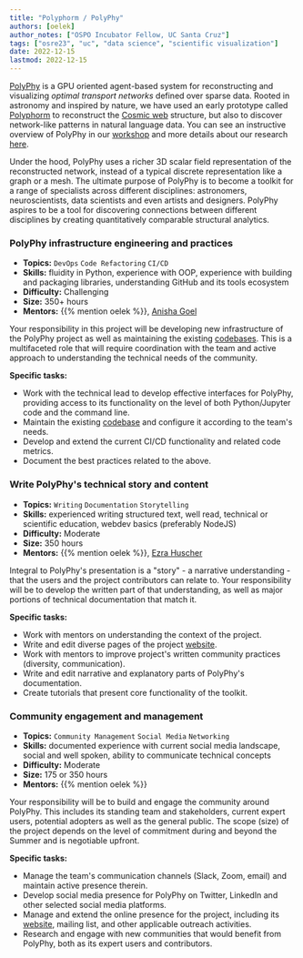 ```yaml
---
title: "Polyphorm / PolyPhy"
authors: [oelek]
author_notes: ["OSPO Incubator Fellow, UC Santa Cruz"]
tags: ["osre23", "uc", "data science", "scientific visualization"]
date: 2022-12-15
lastmod: 2022-12-15
---
```


[PolyPhy](https://github.com/PolyPhyHub/PolyPhy) is a GPU oriented agent-based system for reconstructing and visualizing *optimal transport networks* defined over sparse data. Rooted in astronomy and inspired by nature, we have used an early prototype called [Polyphorm](https://github.com/CreativeCodingLab/Polyphorm) to reconstruct the [Cosmic web](https://youtu.be/5ILwq5OFuwY) structure, but also to discover network-like patterns in natural language data. You can see an instructive overview of PolyPhy in our [workshop](https://elek.pub/workshop_cross2022.html) and more details about our research [here](https://elek.pub/projects/Rhizome-Cosmology).

Under the hood, PolyPhy uses a richer 3D scalar field representation of the reconstructed network, instead of a typical discrete representation like a graph or a mesh. The ultimate purpose of PolyPhy is to become a toolkit for a range of specialists across different disciplines: astronomers, neuroscientists, data scientists and even artists and designers. PolyPhy aspires to be a tool for discovering connections between different disciplines by creating quantitatively comparable structural analytics.

### PolyPhy infrastructure engineering and practices

- **Topics:** `DevOps` `Code Refactoring` `CI/CD`
- **Skills:** fluidity in Python, experience with OOP, experience with building and packaging libraries, understanding GitHub and its tools ecosystem
- **Difficulty:** Challenging
- **Size:** 350+ hours
- **Mentors:** {{% mention oelek %}}, [Anisha Goel](mailto:anishagoel14@gmail.com)

Your responsibility in this project will be developing new infrastructure of the PolyPhy project as well as maintaining the existing [codebases](https://github.com/PolyPhyHub/). This is a multifaceted role that will require coordination with the team and active approach to understanding the technical needs of the community.

**Specific tasks:**
- Work with the technical lead to develop effective interfaces for PolyPhy, providing access to its functionality on the level of both Python/Jupyter code and the command line.
- Maintain the existing [codebase](https://github.com/PolyPhyHub/PolyPhy) and configure it according to the team's needs.
- Develop and extend the current CI/CD functionality and related code metrics.
- Document the best practices related to the above.

### Write PolyPhy's technical story and content

- **Topics:** `Writing` `Documentation` `Storytelling`
- **Skills:** experienced writing structured text, well read, technical or scientific education, webdev basics (preferably NodeJS)
- **Difficulty:** Moderate
- **Size:** 350 hours
- **Mentors:** {{% mention oelek %}}, [Ezra Huscher](mailto:ez@nmsu.edu)

Integral to PolyPhy's presentation is a "story" - a narrative understanding - that the users and the project contributors can relate to. Your responsibility will be to develop the written part of that understanding, as well as major portions of technical documentation that match it.

**Specific tasks:**
- Work with mentors on understanding the context of the project.
- Write and edit diverse pages of the project [website](https://www.polyphy.io).
- Work with mentors to improve project's written community practices (diversity, communication).
- Write and edit narrative and explanatory parts of PolyPhy's documentation.
- Create tutorials that present core functionality of the toolkit.

### Community engagement and management

- **Topics:** `Community Management` `Social Media` `Networking`
- **Skills:** documented experience with current social media landscape, social and well spoken, ability to communicate technical concepts
- **Difficulty:** Moderate
- **Size:** 175 or 350 hours
- **Mentors:** {{% mention oelek %}}

Your responsibility will be to build and engage the community around PolyPhy. This includes its standing team and stakeholders, current expert users, potential adopters as well as the general public. The scope (size) of the project depends on the level of commitment during and beyond the Summer and is negotiable upfront.

**Specific tasks:**
- Manage the team's communication channels (Slack, Zoom, email) and maintain active presence therein.
- Develop social media presence for PolyPhy on Twitter, LinkedIn and other selected social media platforms.
- Manage and extend the online presence for the project, including its [website](https://polyphy.io), mailing list, and other applicable outreach activities.
- Research and engage with new communities that would benefit from PolyPhy, both as its expert users and contributors.